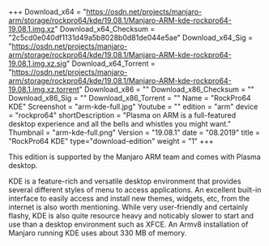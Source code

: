 +++
Download_x64 = "https://osdn.net/projects/manjaro-arm/storage/rockpro64/kde/19.08.1/Manjaro-ARM-kde-rockpro64-19.08.1.img.xz"
Download_x64_Checksum = "2c5cd0e040df1131d49a5b8028b0d81de044e5ae"
Download_x64_Sig = "https://osdn.net/projects/manjaro-arm/storage/rockpro64/kde/19.08.1/Manjaro-ARM-kde-rockpro64-19.08.1.img.xz.sig"
Download_x64_Torrent = "https://osdn.net/projects/manjaro-arm/storage/rockpro64/kde/19.08.1/Manjaro-ARM-kde-rockpro64-19.08.1.img.xz.torrent"
Download_x86 = ""
Download_x86_Checksum = ""
Download_x86_Sig = ""
Download_x86_Torrent = ""
Name = "RockPro64 KDE"
Screenshot = "arm-kde-full.jpg"
Youtube = ""
edition = "arm"
device = "rockpro64"
shortDescription = "Plasma on ARM is a full-featured desktop experience and all the bells and whistles you might want."
Thumbnail = "arm-kde-full.png"
Version = "19.08.1"
date = "08.2019"
title = "RockPro64 KDE"
type="download-edition"
weight = "1"
+++

This edition is supported by the Manjaro ARM team and comes with Plasma desktop.

KDE is a feature-rich and versatile desktop environment that provides several different styles of menu to access applications. An excellent built-in interface to easily access and install new themes, widgets, etc, from the internet is also worth mentioning. While very user-friendly and certainly flashy, KDE is also quite resource heavy and noticably slower to start and use than a desktop environment such as XFCE. An Armv8 installation of Manjaro running KDE uses about 330 MB of memory.

